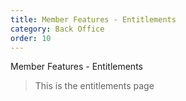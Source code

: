 ```yaml
---
title: Member Features - Entitlements
category: Back Office
order: 10
---
```


Member Features - Entitlements

> This is the entitlements page
